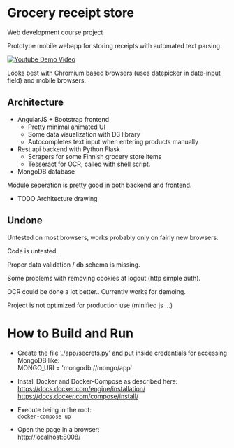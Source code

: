 # Grocery receipt store
Web development course project

Prototype mobile webapp for storing receipts with automated text parsing.

[![Youtube Demo Video](https://raw.github.com/jasalt/kuittiskanneri/master/ui-anim.gif)](https://www.youtube.com/watch?v=YUJ11Dzjx6w)

Looks best with Chromium based browsers (uses datepicker in date-input field) and mobile browsers.

## Architecture
- AngularJS + Bootstrap frontend
  - Pretty minimal animated UI
  - Some data visualization with D3 library
  - Autocompletes text input when entering products manually
- Rest api backend with Python Flask
  - Scrapers for some Finnish grocery store items
  - Tesseract for OCR, called with shell script.
- MongoDB database

Module seperation is pretty good in both backend and frontend.

- TODO Architecture drawing

## Undone
Untested on most browsers, works probably only on fairly new browsers.

Code is untested.

Proper data validation / db schema is missing.

Some problems with removing cookies at logout (http simple auth).

OCR could be done a lot better.. Currently works for demoing.

Project is not optimized for production use (minified js ...)

# How to Build and Run

- Create the file './app/secrets.py' and put inside credentials for accessing MongoDB like:<br />
  MONGO_URI = 'mongodb://mongo/app'

- Install Docker and Docker-Compose as described here:<br />
  https://docs.docker.com/engine/installation/<br />
  https://docs.docker.com/compose/install/

- Execute being in the root:<br />
  `docker-compose up`

- Open the page in a browser:<br />
  http://localhost:8008/
